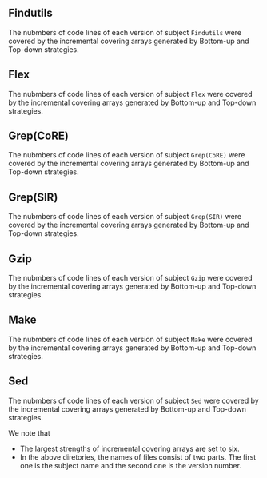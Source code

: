 Findutils
---------- 
The nubmbers of code lines of each version of subject `Findutils` were covered by the incremental covering arrays generated by Bottom-up and Top-down strategies.

Flex
---------- 
The nubmbers of code lines of each version of subject `Flex` were covered by the incremental covering arrays generated by Bottom-up and Top-down strategies.

Grep(CoRE)
---------- 
The nubmbers of code lines of each version of subject `Grep(CoRE)` were covered by the incremental covering arrays generated by Bottom-up and Top-down strategies.

Grep(SIR)
---------- 
The nubmbers of code lines of each version of subject `Grep(SIR)` were covered by the incremental covering arrays generated by Bottom-up and Top-down strategies.

Gzip
---------- 
The nubmbers of code lines of each version of subject `Gzip` were covered by the incremental covering arrays generated by Bottom-up and Top-down strategies.

Make
---------- 
The nubmbers of code lines of each version of subject `Make` were covered by the incremental covering arrays generated by Bottom-up and Top-down strategies.

Sed
---------- 
The nubmbers of code lines of each version of subject `Sed` were covered by the incremental covering arrays generated by Bottom-up and Top-down strategies.

We note that
* The largest strengths of incremental covering arrays are set to six. 
* In the above diretories, the names of files  consist of  two parts. The first one is the subject name and the second one is the version number.
